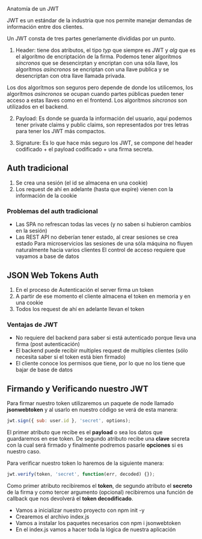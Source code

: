 Anatomía de un JWT

JWT es un estándar de la industria que nos permite manejar demandas de información entre dos clientes.

Un JWT consta de tres partes generlamente divididas por un punto.

1. Header: tiene dos atributos, el tipo *typ* que siempre es JWT y *alg* que es el algorítmo de encriptación de la firma.
Podemos tener algorítmos *síncronos* que se desencirptan y encriptan con una sóla llave, los algorítmos *asíncronos* se encriptan con una llave publica y se desencriptan con otra llave llamada privada.

Los dos algorítmos son seguros pero depende de donde los utilicemos, los algorítmos *asíncronos* se ocupan cuando partes públicas pueden tener acceso a estas llaves como en el frontend. Los algorítmos *síncronos* son utilizados en el backend.

2. Payload: Es donde se guarda la información del usuario, aquí podemos tener private claims y public claims, son representados por tres letras para tener los JWT más compactos.

3. Signature: Es lo que hace más seguro los JWT, se compone del header codificado + el payload codificado + una firma secreta.

## Auth tradicional

1. Se crea una sesión (el id se almacena en una cookie)
2. Los request de ahí en adelante (hasta que expire) vienen con la información de la cookie

### Problemas del auth tradicional
- Las SPA no refrescan todas las veces (y no saben si hubieron cambios en la sesión)
- Las REST API no deberían tener estado, al crear sesiones se crea estado
Para microservicios las sesiones de una sóla máquina no fluyen naturalmente hacia varios clientes
El control de acceso requiere que vayamos a base de datos

## JSON Web Tokens Auth

1. En el proceso de Autenticación el server firma un token
2. A partir de ese momento el cliente almacena el token en memoria y en una cookie
3. Todos los request de ahí en adelante llevan el token

### Ventajas de JWT

- No requiere del backend para saber si está autenticado porque lleva una firma (post autenticación)
- El backend puede recibir multiples request de multiples clientes (sólo necesita saber si el token está bien firmado)
- El cliente conoce los permisos que tiene, por lo que no los tiene que bajar de base de datos


## Firmando y Verificando nuestro JWT

Para firmar nuestro token utilizaremos un paquete de node llamado **jsonwebtoken** y al usarlo en nuestro código se verá de esta manera:

```js
jwt.sign({ sub: user.id }, 'secret', options);
```

El primer atributo que recibe es el **payload** o sea los datos que guardaremos en ese token. De segundo atributo recibe una **clave** secreta con la cual será firmado y finalmente podremos pasarle **opciones** si es nuestro caso.

Para verificar nuestro token lo haremos de la siguiente manera:

```js
jwt.verify(token, 'secret', function(err, decoded) {});
```

Como primer atributo recibiremos el **token**, de segundo atributo el **secreto** de la firma y como tercer argumento (opcional) recibiremos una función de callback que nos devolverá el **token decodificado**.

- Vamos a inicializar nuestro proyecto con npm init -y
- Crearemos el archivo index.js
- Vamos a instalar los paquetes necesarios con npm i jsonwebtoken
- En el index.js vamos a hacer toda la lógica de nuestra aplicación
